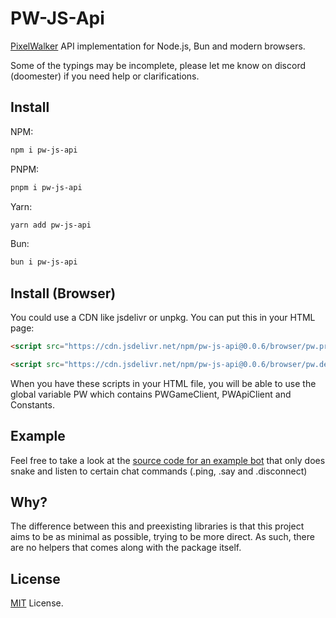 # PW-JS-Api

[PixelWalker](https://pixelwalker.net) API implementation for Node.js, Bun and modern browsers.


Some of the typings may be incomplete, please let me know on discord (doomester) if you need help or clarifications.

## Install

NPM:
```bash
npm i pw-js-api
```

PNPM:
```bash
pnpm i pw-js-api
```

Yarn:
```bash
yarn add pw-js-api
```

Bun:
```bash
bun i pw-js-api
```

## Install (Browser)

You could use a CDN like jsdelivr or unpkg. You can put this in your HTML page:

```html
<script src="https://cdn.jsdelivr.net/npm/pw-js-api@0.0.6/browser/pw.prod.js"></script>
```

```html
<script src="https://cdn.jsdelivr.net/npm/pw-js-api@0.0.6/browser/pw.dev.js"></script>
```

When you have these scripts in your HTML file, you will be able to use the global variable PW which contains PWGameClient, PWApiClient and Constants.

## Example

Feel free to take a look at the [source code for an example bot](https://github.com/doomestee/PW-JS-Api/blob/main/examples/) that only does snake and listen to certain chat commands (.ping, .say and .disconnect)

## Why?

The difference between this and preexisting libraries is that this project aims to be as minimal as possible, trying to be more direct. As such, there are no helpers that comes along with the package itself.

## License

[MIT](/LICENSE) License.